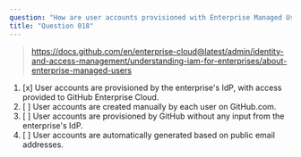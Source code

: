 ```yaml
---
question: "How are user accounts provisioned with Enterprise Managed Users?"
title: "Question 018"
---
```


> https://docs.github.com/en/enterprise-cloud@latest/admin/identity-and-access-management/understanding-iam-for-enterprises/about-enterprise-managed-users
1. [x] User accounts are provisioned by the enterprise's IdP, with access provided to GitHub Enterprise Cloud.
1. [ ] User accounts are created manually by each user on GitHub.com.
1. [ ] User accounts are provisioned by GitHub without any input from the enterprise's IdP.
1. [ ] User accounts are automatically generated based on public email addresses.
